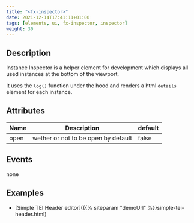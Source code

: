 ```yaml
---
title: "<fx-inspector>"
date: 2021-12-14T17:41:11+01:00
tags: [elements, ui, fx-inspector, inspector]
weight: 30
---
```

## Description

Instance Inspector is a helper element for development which
displays all used instances at the bottom of the viewport.

It uses the `log()` function under the hood and renders 
a html `details` element for each instance.


## Attributes

| Name | Description | default |
|------|-------------|------- |
| open | wether or not to be open by default | false |

## Events

none

## Examples

* [Simple TEI Header editor]({{% siteparam "demoUrl" %}}simple-tei-header.html)



